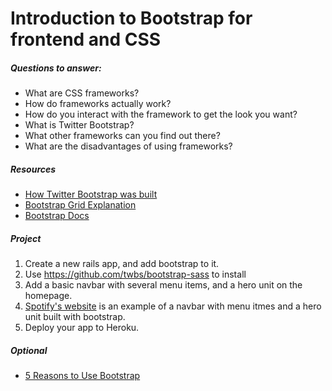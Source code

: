 # Introduction to Bootstrap for frontend and CSS

##### Questions to answer:
- What are CSS frameworks?
- How do frameworks actually work?
- How do you interact with the framework to get the look you want?
- What is Twitter Bootstrap?
- What other frameworks can you find out there?
- What are the disadvantages of using frameworks?

##### Resources
- [How Twitter Bootstrap was built](http://alistapart.com/article/building-twitter-bootstrap)
- [Bootstrap Grid Explanation](http://www.helloerik.com/bootstrap-3-grid-introduction)
- [Bootstrap Docs](http://getbootstrap.com/)

##### Project 
1. Create a new rails app, and add bootstrap to it. 
  2. Use https://github.com/twbs/bootstrap-sass to install 
2. Add a basic navbar with several menu items, and a hero unit on the homepage. 
  1. [Spotify's website](https://www.spotify.com/us/) is an example of a navbar with menu itmes and a hero unit built with bootstrap.
3. Deploy your app to Heroku.

##### Optional
- [5 Reasons to Use Bootstrap](http://www.zingdesign.com/5-reasons-to-use-twitter-bootstrap/)


